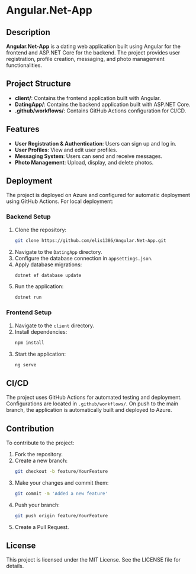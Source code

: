 # Angular.Net-App

## Description

**Angular.Net-App** is a dating web application built using Angular for the frontend and ASP.NET Core for the backend. The project provides user registration, profile creation, messaging, and photo management functionalities.

## Project Structure

- **client/**: Contains the frontend application built with Angular.
- **DatingApp/**: Contains the backend application built with ASP.NET Core.
- **.github/workflows/**: Contains GitHub Actions configuration for CI/CD.

## Features

- **User Registration & Authentication**: Users can sign up and log in.
- **User Profiles**: View and edit user profiles.
- **Messaging System**: Users can send and receive messages.
- **Photo Management**: Upload, display, and delete photos.

## Deployment

The project is deployed on Azure and configured for automatic deployment using GitHub Actions. For local deployment:

### Backend Setup

1. Clone the repository:
   ```bash
   git clone https://github.com/elis1386/Angular.Net-App.git
   ```
2. Navigate to the `DatingApp` directory.
3. Configure the database connection in `appsettings.json`.
4. Apply database migrations:
   ```bash
   dotnet ef database update
   ```
5. Run the application:
   ```bash
   dotnet run
   ```

### Frontend Setup

1. Navigate to the `client` directory.
2. Install dependencies:
   ```bash
   npm install
   ```
3. Start the application:
   ```bash
   ng serve
   ```

## CI/CD

The project uses GitHub Actions for automated testing and deployment. Configurations are located in `.github/workflows/`. On push to the main branch, the application is automatically built and deployed to Azure.

## Contribution

To contribute to the project:

1. Fork the repository.
2. Create a new branch:
   ```bash
   git checkout -b feature/YourFeature
   ```
3. Make your changes and commit them:
   ```bash
   git commit -m 'Added a new feature'
   ```
4. Push your branch:
   ```bash
   git push origin feature/YourFeature
   ```
5. Create a Pull Request.

## License

This project is licensed under the MIT License. See the LICENSE file for details.
